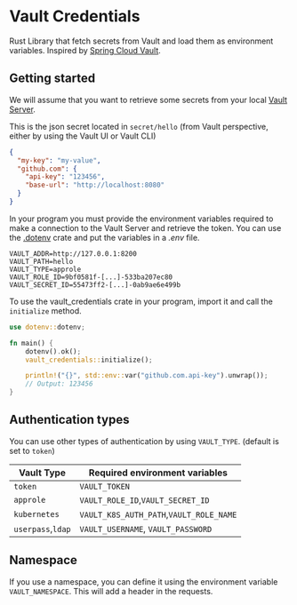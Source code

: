 # Vault Credentials
Rust Library that fetch secrets from Vault and load them as environment variables.
Inspired by [Spring Cloud Vault](https://cloud.spring.io/spring-cloud-vault/reference/html/#vault.config.authentication).

## Getting started
We will assume that you want to retrieve some secrets from your local [Vault Server](https://learn.hashicorp.com/tutorials/vault/getting-started-dev-server?in=vault/getting-started).

This is the json secret located in `secret/hello` (from Vault perspective, either by using the Vault UI or Vault CLI)
```json
{
  "my-key": "my-value",
  "github.com": {
    "api-key": "123456",
    "base-url": "http://localhost:8080"
  }
}
```

In your program you must provide the environment variables required to make a connection to the Vault Server and retrieve the token.
You can use the [.dotenv](https://crates.io/crates/dotenv) crate and put the variables in a *.env* file.
```
VAULT_ADDR=http://127.0.0.1:8200
VAULT_PATH=hello
VAULT_TYPE=approle
VAULT_ROLE_ID=9bf0581f-[...]-533ba207ec80
VAULT_SECRET_ID=55473ff2-[...]-0ab9ae6e499b
```

To use the vault_credentials crate in your program, import it and call the `initialize` method.
```rust
use dotenv::dotenv;

fn main() {
    dotenv().ok();
    vault_credentials::initialize();

    println!("{}", std::env::var("github.com.api-key").unwrap());
    // Output: 123456
}
```

## Authentication types
You can use other types of authentication by using `VAULT_TYPE`. (default is set to `token`)

|Vault Type|Required environment variables|
|---|---|
|`token`|`VAULT_TOKEN`|
|`approle`|`VAULT_ROLE_ID`,`VAULT_SECRET_ID`|
|`kubernetes`|`VAULT_K8S_AUTH_PATH`,`VAULT_ROLE_NAME`|
|`userpass`,`ldap` |`VAULT_USERNAME`, `VAULT_PASSWORD`|

## Namespace
If you use a namespace, you can define it using the environment variable `VAULT_NAMESPACE`.
This will add a header in the requests.